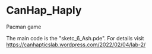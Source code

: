# CanHap_Haply
Pacman game

The main code is the "sketc_6_Ash.pde".
For details visit https://canhapticslab.wordpress.com/2022/02/04/lab-2/
